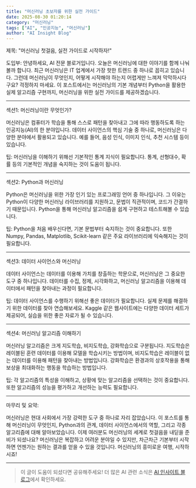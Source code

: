 ```yaml
---
title: "머신러닝 초보자를 위한 실전 가이드"
date: 2025-08-30 01:20:14
category: "머신러닝"
tags: ["AI", "인공지능", "머신러닝"]
author: "AI Insight Blog"
---
```


제목: "머신러닝 첫걸음, 실전 가이드로 시작하자!"

도입부:
안녕하세요, AI 전문 블로거입니다. 오늘은 머신러닝에 대한 이야기를 함께 나눠볼까 합니다. 최근 머신러닝은 IT 업계에서 가장 핫한 트렌드 중 하나로 꼽히고 있습니다. 그런데 머신러닝이 무엇인지, 어떻게 시작해야 하는지 어렵게만 느껴져 막막하시다구요? 걱정하지 마세요. 이 포스트에서는 머신러닝의 기본 개념부터 Python을 활용한 실제 알고리즘 구현까지, 머신러닝을 위한 실전 가이드를 제공하겠습니다.

---

섹션1: 머신러닝이란 무엇인가?

머신러닝은 컴퓨터가 학습을 통해 스스로 패턴을 찾아내고 그에 따라 행동하도록 하는 인공지능(AI)의 한 분야입니다. 데이터 사이언스의 핵심 기술 중 하나로, 머신러닝은 다양한 분야에서 활용되고 있습니다. 예를 들어, 음성 인식, 이미지 인식, 추천 시스템 등이 있습니다.

팁: 머신러닝을 이해하기 위해선 기본적인 통계 지식이 필요합니다. 통계, 선형대수, 확률 등의 기본적인 개념을 숙지하는 것이 도움이 됩니다.

---

섹션2: Python과 머신러닝

Python은 머신러닝을 위한 가장 인기 있는 프로그래밍 언어 중 하나입니다. 그 이유는 Python이 다양한 머신러닝 라이브러리를 지원하고, 문법이 직관적이며, 코드가 간결하기 때문입니다. Python을 통해 머신러닝 알고리즘을 쉽게 구현하고 테스트해볼 수 있습니다.

팁: Python을 처음 배우신다면, 기본 문법부터 숙지하는 것이 중요합니다. 또한 Numpy, Pandas, Matplotlib, Scikit-learn 같은 주요 라이브러리에 익숙해지는 것이 필요합니다.

---

섹션3: 데이터 사이언스와 머신러닝

데이터 사이언스는 데이터를 이용해 가치를 창출하는 학문으로, 머신러닝은 그 중요한 도구 중 하나입니다. 데이터를 수집, 정제, 시각화하고, 머신러닝 알고리즘을 이용해 데이터에서 패턴을 찾아내는 과정이 필요합니다.

팁: 데이터 사이언스를 수행하기 위해선 좋은 데이터가 필요합니다. 실제 문제를 해결하기 위한 데이터를 찾아 연습해보세요. Kaggle 같은 웹사이트에는 다양한 데이터 세트가 제공되어, 실습을 위한 좋은 자료가 될 수 있습니다.

---

섹션4: 머신러닝 알고리즘 이해하기

머신러닝 알고리즘은 크게 지도학습, 비지도학습, 강화학습으로 구분됩니다. 지도학습은 레이블된 훈련 데이터를 이용해 모델을 학습시키는 방법이며, 비지도학습은 레이블이 없는 데이터를 이용해 패턴을 찾아내는 방법입니다. 강화학습은 환경과의 상호작용을 통해 보상을 최대화하는 행동을 학습하는 방법입니다.

팁: 각 알고리즘의 특성을 이해하고, 상황에 맞는 알고리즘을 선택하는 것이 중요합니다. 또한 알고리즘의 성능을 평가하고 개선하는 능력도 필요합니다.

---

마무리 및 요약:

머신러닝은 현대 사회에서 가장 강력한 도구 중 하나로 자리 잡았습니다. 이 포스트를 통해 머신러닝이 무엇인지, Python과의 관계, 데이터 사이언스에서의 역할, 그리고 각종 알고리즘에 대해 알아보았습니다. 이제 여러분도 머신러닝의 세계로 첫걸음을 내딛을 준비가 되셨나요? 머신러닝은 복잡하고 어려운 분야일 수 있지만, 차근차근 기본부터 시작하면 언젠가는 원하는 결과를 얻을 수 있을 것입니다. 머신러닝의 흥미로운 여행, 시작하시죠!

---

> 이 글이 도움이 되셨다면 공유해주세요! 
> 더 많은 AI 관련 소식은 [AI 인사이트 블로그](https://tonyhwang1004.github.io/ai-insight-blog)에서 확인하세요.
